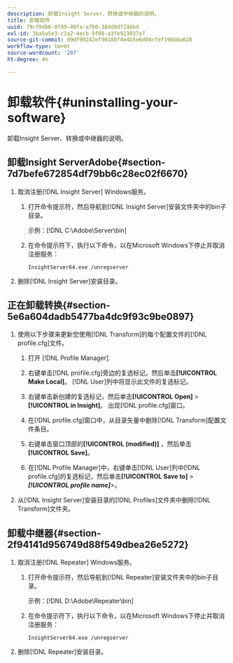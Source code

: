 ```yaml
---
description: 卸载Insight Server、转换或中继器的说明。
title: 卸载软件
uuid: 79cf0db6-0f99-40fa-a7b0-38dd8d7246bd
exl-id: 3ba5e5e3-c1a2-4ecb-9f88-a3fe923837e7
source-git-commit: d9df90242ef96188f4e4b5e6d04cfef196b0a628
workflow-type: tm+mt
source-wordcount: '207'
ht-degree: 4%

---
```


# 卸载软件{#uninstalling-your-software}

卸载Insight Server、转换或中继器的说明。

## 卸载Insight ServerAdobe{#section-7d7befe672854df79bb6c28ec02f6670}

1. 取消注册[!DNL Insight Server] Windows服务。

   1. 打开命令提示符，然后导航到[!DNL Insight Server]安装文件夹中的bin子目录。

      示例：[!DNL C:\Adobe\Server\bin]

   1. 在命令提示符下，执行以下命令，以在Microsoft Windows下停止并取消注册服务：

      ```
      InsightServer64.exe /unregserver
      ```

1. 删除[!DNL Insight Server]安装目录。

## 正在卸载转换{#section-5e6a604dadb5477ba4dc9f93c9be0897}

1. 使用以下步骤来更新您使用[!DNL Transform]的每个配置文件的[!DNL profile.cfg]文件。

   1. 打开 [!DNL Profile Manager].
   1. 右键单击[!DNL profile.cfg]旁边的复选标记，然后单击&#x200B;**[!UICONTROL Make Local]**。 [!DNL User]列中将显示此文件的复选标记。

   1. 右键单击新创建的复选标记，然后单击&#x200B;**[!UICONTROL Open]** > **[!UICONTROL in Insight]**。 出现[!DNL profile.cfg]窗口。

   1. 在[!DNL profile.cfg]窗口中，从目录矢量中删除[!DNL Transform]配置文件条目。

   1. 右键单击窗口顶部的&#x200B;**[!UICONTROL (modified)]** ，然后单击&#x200B;**[!UICONTROL Save]**。

   1. 在[!DNL Profile Manager]中，右键单击[!DNL User]列中[!DNL profile.cfg]的复选标记，然后单击&#x200B;**[!UICONTROL Save to]** > ***[!UICONTROL profile name]**>*。

1. 从[!DNL Insight Server]安装目录的[!DNL Profiles]文件夹中删除[!DNL Transform]文件夹。

## 卸载中继器{#section-2f94141d956749d88f549dbea26e5272}

1. 取消注册[!DNL Repeater] Windows服务。

   1. 打开命令提示符，然后导航到[!DNL Repeater]安装文件夹中的bin子目录。

      示例：[!DNL D:\Adobe\Repeater\bin]

   1. 在命令提示符下，执行以下命令，以在Microsoft Windows下停止并取消注册服务：

      ```
      InsightServer64.exe /unregserver
      ```

1. 删除[!DNL Repeater]安装目录。
